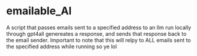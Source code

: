 # emailable_AI
A script that passes emails sent to a specified address to an llm run locally through gpt4all 
genereates a response, and sends that response back to the email sender. 
Important to note that this will relpy to ALL emails sent to the specified address while running so ye lol
